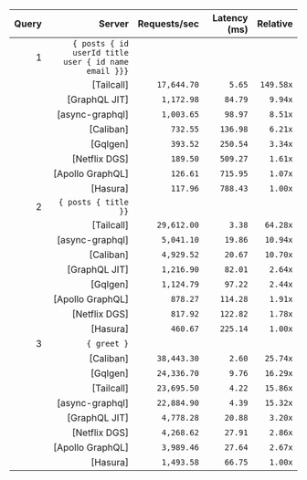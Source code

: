 <!-- PERFORMANCE_RESULTS_START -->

| Query | Server | Requests/sec | Latency (ms) | Relative |
|-------:|--------:|--------------:|--------------:|---------:|
| 1 | `{ posts { id userId title user { id name email }}}` |
|| [Tailcall] | `17,644.70` | `5.65` | `149.58x` |
|| [GraphQL JIT] | `1,172.98` | `84.79` | `9.94x` |
|| [async-graphql] | `1,003.65` | `98.97` | `8.51x` |
|| [Caliban] | `732.55` | `136.98` | `6.21x` |
|| [Gqlgen] | `393.52` | `250.54` | `3.34x` |
|| [Netflix DGS] | `189.50` | `509.27` | `1.61x` |
|| [Apollo GraphQL] | `126.61` | `715.95` | `1.07x` |
|| [Hasura] | `117.96` | `788.43` | `1.00x` |
| 2 | `{ posts { title }}` |
|| [Tailcall] | `29,612.00` | `3.38` | `64.28x` |
|| [async-graphql] | `5,041.10` | `19.86` | `10.94x` |
|| [Caliban] | `4,929.52` | `20.67` | `10.70x` |
|| [GraphQL JIT] | `1,216.90` | `82.01` | `2.64x` |
|| [Gqlgen] | `1,124.79` | `97.22` | `2.44x` |
|| [Apollo GraphQL] | `878.27` | `114.28` | `1.91x` |
|| [Netflix DGS] | `817.92` | `122.82` | `1.78x` |
|| [Hasura] | `460.67` | `225.14` | `1.00x` |
| 3 | `{ greet }` |
|| [Caliban] | `38,443.30` | `2.60` | `25.74x` |
|| [Gqlgen] | `24,336.70` | `9.76` | `16.29x` |
|| [Tailcall] | `23,695.50` | `4.22` | `15.86x` |
|| [async-graphql] | `22,884.90` | `4.39` | `15.32x` |
|| [GraphQL JIT] | `4,778.28` | `20.88` | `3.20x` |
|| [Netflix DGS] | `4,268.62` | `27.91` | `2.86x` |
|| [Apollo GraphQL] | `3,989.46` | `27.64` | `2.67x` |
|| [Hasura] | `1,493.58` | `66.75` | `1.00x` |

<!-- PERFORMANCE_RESULTS_END -->
